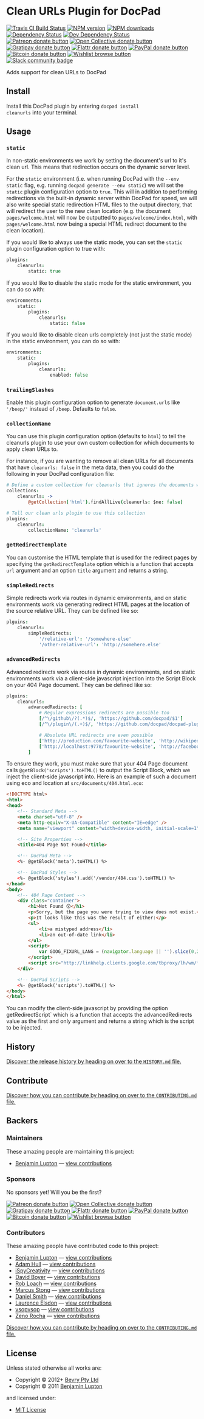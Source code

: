 <!-- TITLE/ -->

<h1>Clean URLs Plugin for DocPad</h1>

<!-- /TITLE -->


<!-- BADGES/ -->

<span class="badge-travisci"><a href="http://travis-ci.org/docpad/docpad-plugin-cleanurls" title="Check this project's build status on TravisCI"><img src="https://img.shields.io/travis/docpad/docpad-plugin-cleanurls/master.svg" alt="Travis CI Build Status" /></a></span>
<span class="badge-npmversion"><a href="https://npmjs.org/package/docpad-plugin-cleanurls" title="View this project on NPM"><img src="https://img.shields.io/npm/v/docpad-plugin-cleanurls.svg" alt="NPM version" /></a></span>
<span class="badge-npmdownloads"><a href="https://npmjs.org/package/docpad-plugin-cleanurls" title="View this project on NPM"><img src="https://img.shields.io/npm/dm/docpad-plugin-cleanurls.svg" alt="NPM downloads" /></a></span>
<span class="badge-daviddm"><a href="https://david-dm.org/docpad/docpad-plugin-cleanurls" title="View the status of this project's dependencies on DavidDM"><img src="https://img.shields.io/david/docpad/docpad-plugin-cleanurls.svg" alt="Dependency Status" /></a></span>
<span class="badge-daviddmdev"><a href="https://david-dm.org/docpad/docpad-plugin-cleanurls#info=devDependencies" title="View the status of this project's development dependencies on DavidDM"><img src="https://img.shields.io/david/dev/docpad/docpad-plugin-cleanurls.svg" alt="Dev Dependency Status" /></a></span>
<br class="badge-separator" />
<span class="badge-patreon"><a href="https://patreon.com/bevry" title="Donate to this project using Patreon"><img src="https://img.shields.io/badge/patreon-donate-yellow.svg" alt="Patreon donate button" /></a></span>
<span class="badge-opencollective"><a href="https://opencollective.com/bevry" title="Donate to this project using Open Collective"><img src="https://img.shields.io/badge/open%20collective-donate-yellow.svg" alt="Open Collective donate button" /></a></span>
<span class="badge-gratipay"><a href="https://www.gratipay.com/bevry" title="Donate weekly to this project using Gratipay"><img src="https://img.shields.io/badge/gratipay-donate-yellow.svg" alt="Gratipay donate button" /></a></span>
<span class="badge-flattr"><a href="https://flattr.com/profile/balupton" title="Donate to this project using Flattr"><img src="https://img.shields.io/badge/flattr-donate-yellow.svg" alt="Flattr donate button" /></a></span>
<span class="badge-paypal"><a href="https://bevry.me/paypal" title="Donate to this project using Paypal"><img src="https://img.shields.io/badge/paypal-donate-yellow.svg" alt="PayPal donate button" /></a></span>
<span class="badge-bitcoin"><a href="https://bevry.me/bitcoin" title="Donate once-off to this project using Bitcoin"><img src="https://img.shields.io/badge/bitcoin-donate-yellow.svg" alt="Bitcoin donate button" /></a></span>
<span class="badge-wishlist"><a href="https://bevry.me/wishlist" title="Buy an item on our wishlist for us"><img src="https://img.shields.io/badge/wishlist-donate-yellow.svg" alt="Wishlist browse button" /></a></span>
<br class="badge-separator" />
<span class="badge-slackin"><a href="https://slack.bevry.me" title="Join this project's slack community"><img src="https://slack.bevry.me/badge.svg" alt="Slack community badge" /></a></span>

<!-- /BADGES -->


<!-- DESCRIPTION/ -->

Adds support for clean URLs to DocPad

<!-- /DESCRIPTION -->


<!-- INSTALL/ -->

<h2>Install</h2>

Install this DocPad plugin by entering <code>docpad install cleanurls</code> into your terminal.

<!-- /INSTALL -->


## Usage


### `static`

In non-static environments we work by setting the document's url to it's clean url. This means that redirection occurs on the dynamic server level.

For the `static` environment (i.e. when running DocPad with the `--env static` flag, e.g. running `docpad generate --env static`) we will set the `static` plugin configuration option to `true`. This will in addition to performing redirections via the built-in dynamic server within DocPad for speed, we will also write special static redirection HTML files to the output directory, that will redirect the user to the new clean location (e.g. the document `pages/welcome.html` will now be outputted to `pages/welcome/index.html`, with `pages/welcome.html` now being a special HTML redirect document to the clean location).

If you would like to always use the static mode, you can set the `static` plugin configuration option to true with:

``` coffee
plugins:
	cleanurls:
		static: true
```

If you would like to disable the static mode for the static environment, you can do so with:

``` coffee
environments:
	static:
		plugins:
			cleanurls:
				static: false
```

If you would like to disable clean urls completely (not just the static mode) in the static environment, you can do so with:


``` coffee
environments:
	static:
		plugins:
			cleanurls:
				enabled: false
```


### `trailingSlashes`
Enable this plugin configuration option to generate `document.url`s like `'/beep/'` instead of `/beep`.  Defaults to `false`.


### `collectionName`
You can use this plugin configuration option (defaults to `html`) to tell the cleanurls plugin to use your own custom collection for which documents to apply clean URLs to.

For instance, if you are wanting to remove all clean URLs for all documents that have `cleanurls: false` in the meta data, then you could do the following in your DocPad configuration file:

``` coffee
# Define a custom collection for cleanurls that ignores the documents we don't want
collections:
	cleanurls: ->
		@getCollection('html').findAllLive(cleanurls: $ne: false)

# Tell our clean urls plugin to use this collection
plugins:
	cleanurls:
		collectionName: 'cleanurls'
```


### `getRedirectTemplate`

You can customise the HTML template that is used for the redirect pages by specifying the `getRedirectTemplate` option which is a function that accepts `url` argument and an option `title` argument and returns a string.


### `simpleRedirects`

Simple redirects work via routes in dynamic environments, and on static environments work via generating redirect HTML pages at the location of the source relative URL. They can be defined like so:

``` coffee
plguins:
	cleanurls:
		simpleRedirects:
			'/relative-url': '/somewhere-else'
			'/other-relative-url': 'http://somehere.else'
```

### `advancedRedirects`

Advanced redirects work via routes in dynamic environments, and on static environments work via a client-side javascript injection into the Script Block on your 404 Page document. They can be defined like so:

``` coffee
plguins:
	cleanurls:
		advancedRedirects: [
			# Regular expressions redirects are possible too
			[/^\/github\/?(.*)$/, 'https://github.com/docpad/$1']
			[/^\/plugin\/(.+)$/, 'https://github.com/docpad/docpad-plugin-$1']

			# Absolute URL redirects are even possible
			['http://production.com/favourite-website', 'http://wikipedia.org']
			['http://localhost:9778/favourite-website', 'http://facebook.com']
		]
```

To ensure they work, you must make sure that your 404 Page document calls  `@getBlock('scripts').toHTML()` to output the Script Block, which we inject the client-side javascript into. Here is an example of such a document using eco and location at `src/documents/404.html.eco`:

``` html
<!DOCTYPE html>
<html>
<head>
	<!-- Standard Meta -->
	<meta charset="utf-8" />
	<meta http-equiv="X-UA-Compatible" content="IE=edge" />
	<meta name="viewport" content="width=device-width, initial-scale=1">

	<!-- Site Properties -->
	<title>404 Page Not Found</title>

	<!-- DocPad Meta -->
	<%- @getBlock('meta').toHTML() %>

	<!-- DocPad Styles -->
	<%- @getBlock('styles').add('/vendor/404.css').toHTML() %>
</head>
<body>
	<!-- 404 Page Content -->
	<div class="container">
	    <h1>Not Found 😲</h1>
	    <p>Sorry, but the page you were trying to view does not exist.</p>
	    <p>It looks like this was the result of either:</p>
	    <ul>
	        <li>a mistyped address</li>
	        <li>an out-of-date link</li>
	    </ul>
	    <script>
	        var GOOG_FIXURL_LANG = (navigator.language || '').slice(0,2),GOOG_FIXURL_SITE = location.host;
	    </script>
	    <script src="http://linkhelp.clients.google.com/tbproxy/lh/wm/fixurl.js"></script>
	</div>

	<!-- DocPad Scripts -->
	<%- @getBlock('scripts').toHTML() %>
</body>
</html>
```

You can modify the client-side javascript by providing the option getRedirectScript` which is a function that accepts the advancedRedirects value as the first and only argument and returns a string which is the script to be injected.



<!-- HISTORY/ -->

<h2>History</h2>

<a href="https://github.com/docpad/docpad-plugin-cleanurls/blob/master/HISTORY.md#files">Discover the release history by heading on over to the <code>HISTORY.md</code> file.</a>

<!-- /HISTORY -->


<!-- CONTRIBUTE/ -->

<h2>Contribute</h2>

<a href="https://github.com/docpad/docpad-plugin-cleanurls/blob/master/CONTRIBUTING.md#files">Discover how you can contribute by heading on over to the <code>CONTRIBUTING.md</code> file.</a>

<!-- /CONTRIBUTE -->


<!-- BACKERS/ -->

<h2>Backers</h2>

<h3>Maintainers</h3>

These amazing people are maintaining this project:

<ul><li><a href="http://balupton.com">Benjamin Lupton</a> — <a href="https://github.com/docpad/docpad-plugin-cleanurls/commits?author=balupton" title="View the GitHub contributions of Benjamin Lupton on repository docpad/docpad-plugin-cleanurls">view contributions</a></li></ul>

<h3>Sponsors</h3>

No sponsors yet! Will you be the first?

<span class="badge-patreon"><a href="https://patreon.com/bevry" title="Donate to this project using Patreon"><img src="https://img.shields.io/badge/patreon-donate-yellow.svg" alt="Patreon donate button" /></a></span>
<span class="badge-opencollective"><a href="https://opencollective.com/bevry" title="Donate to this project using Open Collective"><img src="https://img.shields.io/badge/open%20collective-donate-yellow.svg" alt="Open Collective donate button" /></a></span>
<span class="badge-gratipay"><a href="https://www.gratipay.com/bevry" title="Donate weekly to this project using Gratipay"><img src="https://img.shields.io/badge/gratipay-donate-yellow.svg" alt="Gratipay donate button" /></a></span>
<span class="badge-flattr"><a href="https://flattr.com/profile/balupton" title="Donate to this project using Flattr"><img src="https://img.shields.io/badge/flattr-donate-yellow.svg" alt="Flattr donate button" /></a></span>
<span class="badge-paypal"><a href="https://bevry.me/paypal" title="Donate to this project using Paypal"><img src="https://img.shields.io/badge/paypal-donate-yellow.svg" alt="PayPal donate button" /></a></span>
<span class="badge-bitcoin"><a href="https://bevry.me/bitcoin" title="Donate once-off to this project using Bitcoin"><img src="https://img.shields.io/badge/bitcoin-donate-yellow.svg" alt="Bitcoin donate button" /></a></span>
<span class="badge-wishlist"><a href="https://bevry.me/wishlist" title="Buy an item on our wishlist for us"><img src="https://img.shields.io/badge/wishlist-donate-yellow.svg" alt="Wishlist browse button" /></a></span>

<h3>Contributors</h3>

These amazing people have contributed code to this project:

<ul><li><a href="http://balupton.com">Benjamin Lupton</a> — <a href="https://github.com/docpad/docpad-plugin-cleanurls/commits?author=balupton" title="View the GitHub contributions of Benjamin Lupton on repository docpad/docpad-plugin-cleanurls">view contributions</a></li>
<li><a href="hurrymaplelad.com">Adam Hull</a> — <a href="https://github.com/docpad/docpad-plugin-cleanurls/commits?author=hurrymaplelad" title="View the GitHub contributions of Adam Hull on repository docpad/docpad-plugin-cleanurls">view contributions</a></li>
<li><a href="https://github.com/iSpyCreativity">iSpyCreativity</a> — <a href="https://github.com/docpad/docpad-plugin-cleanurls/commits?author=iSpyCreativity" title="View the GitHub contributions of iSpyCreativity on repository docpad/docpad-plugin-cleanurls">view contributions</a></li>
<li><a href="http://misterdai.yougeezer.co.uk/">David Boyer</a> — <a href="https://github.com/docpad/docpad-plugin-cleanurls/commits?author=misterdai" title="View the GitHub contributions of David Boyer on repository docpad/docpad-plugin-cleanurls">view contributions</a></li>
<li><a href="http://robloach.net">Rob Loach</a> — <a href="https://github.com/docpad/docpad-plugin-cleanurls/commits?author=RobLoach" title="View the GitHub contributions of Rob Loach on repository docpad/docpad-plugin-cleanurls">view contributions</a></li>
<li><a href="http://circleci.com">Marcus Stong</a> — <a href="https://github.com/docpad/docpad-plugin-cleanurls/commits?author=stongo" title="View the GitHub contributions of Marcus Stong on repository docpad/docpad-plugin-cleanurls">view contributions</a></li>
<li><a href="http://www.stormpoopersmith.com">Daniel Smith</a> — <a href="https://github.com/docpad/docpad-plugin-cleanurls/commits?author=StormPooper" title="View the GitHub contributions of Daniel Smith on repository docpad/docpad-plugin-cleanurls">view contributions</a></li>
<li><a href="http://studiole.uk">Laurence Elsdon</a> — <a href="https://github.com/docpad/docpad-plugin-cleanurls/commits?author=StudioLE" title="View the GitHub contributions of Laurence Elsdon on repository docpad/docpad-plugin-cleanurls">view contributions</a></li>
<li><a href="https://github.com/vsopvsop">vsopvsop</a> — <a href="https://github.com/docpad/docpad-plugin-cleanurls/commits?author=vsopvsop" title="View the GitHub contributions of vsopvsop on repository docpad/docpad-plugin-cleanurls">view contributions</a></li>
<li><a href="http://zenorocha.com">Zeno Rocha</a> — <a href="https://github.com/docpad/docpad-plugin-cleanurls/commits?author=zenorocha" title="View the GitHub contributions of Zeno Rocha on repository docpad/docpad-plugin-cleanurls">view contributions</a></li></ul>

<a href="https://github.com/docpad/docpad-plugin-cleanurls/blob/master/CONTRIBUTING.md#files">Discover how you can contribute by heading on over to the <code>CONTRIBUTING.md</code> file.</a>

<!-- /BACKERS -->


<!-- LICENSE/ -->

<h2>License</h2>

Unless stated otherwise all works are:

<ul><li>Copyright &copy; 2012+ <a href="http://bevry.me">Bevry Pty Ltd</a></li>
<li>Copyright &copy; 2011 <a href="http://balupton.com">Benjamin Lupton</a></li></ul>

and licensed under:

<ul><li><a href="http://spdx.org/licenses/MIT.html">MIT License</a></li></ul>

<!-- /LICENSE -->
